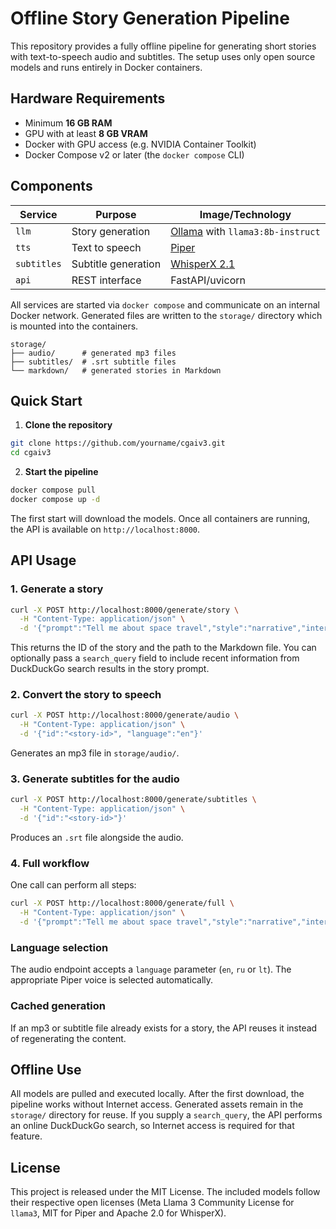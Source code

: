 # Offline Story Generation Pipeline

This repository provides a fully offline pipeline for generating short stories with text-to-speech audio and subtitles. The setup uses only open source models and runs entirely in Docker containers.

## Hardware Requirements

- Minimum **16&nbsp;GB RAM**
- GPU with at least **8&nbsp;GB VRAM**
- Docker with GPU access (e.g. NVIDIA Container Toolkit)
- Docker Compose v2 or later (the `docker compose` CLI)

## Components

| Service   | Purpose                  | Image/Technology |
|-----------|--------------------------|------------------|
| `llm`     | Story generation         | [Ollama](https://github.com/jmorganca/ollama) with `llama3:8b-instruct` |
| `tts`     | Text to speech           | [Piper](https://github.com/rhasspy/piper) |
| `subtitles` | Subtitle generation    | [WhisperX&nbsp;2.1](https://github.com/m-bain/whisperX) |
| `api`     | REST interface           | FastAPI/uvicorn |

All services are started via `docker compose` and communicate on an internal Docker network. Generated files are written to the `storage/` directory which is mounted into the containers.

```
storage/
├── audio/      # generated mp3 files
├── subtitles/  # .srt subtitle files
└── markdown/   # generated stories in Markdown
```

## Quick Start

1. **Clone the repository**

```bash
git clone https://github.com/yourname/cgaiv3.git
cd cgaiv3
```

2. **Start the pipeline**

```bash
docker compose pull
docker compose up -d
```

The first start will download the models. Once all containers are running, the API is available on `http://localhost:8000`.

## API Usage

### 1. Generate a story

```bash
curl -X POST http://localhost:8000/generate/story \
  -H "Content-Type: application/json" \
  -d '{"prompt":"Tell me about space travel","style":"narrative","interest_tag":"science","language":"en","search_query":"latest space news"}'
```
This returns the ID of the story and the path to the Markdown file.
You can optionally pass a `search_query` field to include recent information from
DuckDuckGo search results in the story prompt.

### 2. Convert the story to speech

```bash
curl -X POST http://localhost:8000/generate/audio \
  -H "Content-Type: application/json" \
  -d '{"id":"<story-id>", "language":"en"}'
```
Generates an mp3 file in `storage/audio/`.

### 3. Generate subtitles for the audio

```bash
curl -X POST http://localhost:8000/generate/subtitles \
  -H "Content-Type: application/json" \
  -d '{"id":"<story-id>"}'
```
Produces an `.srt` file alongside the audio.

### 4. Full workflow

One call can perform all steps:

```bash
curl -X POST http://localhost:8000/generate/full \
  -H "Content-Type: application/json" \
  -d '{"prompt":"Tell me about space travel","style":"narrative","interest_tag":"science","language":"en","search_query":"latest space news"}'
```

### Language selection

The audio endpoint accepts a `language` parameter (`en`, `ru` or `lt`). The
appropriate Piper voice is selected automatically.

### Cached generation

If an mp3 or subtitle file already exists for a story, the API reuses it instead
of regenerating the content.

## Offline Use

All models are pulled and executed locally. After the first download, the pipeline works without Internet access. Generated assets remain in the `storage/` directory for reuse.
If you supply a `search_query`, the API performs an online DuckDuckGo search, so Internet access is required for that feature.

## License

This project is released under the MIT License. The included models follow their respective open licenses (Meta Llama 3 Community License for `llama3`, MIT for Piper and Apache&nbsp;2.0 for WhisperX).


